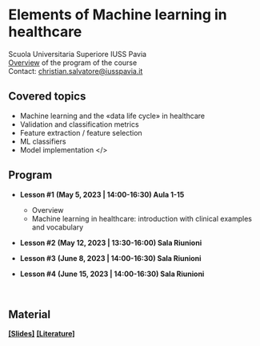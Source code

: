 # Elements of Machine learning in healthcare
Scuola Universitaria Superiore IUSS Pavia
<br>
[Overview](https://github.com/christiansalvatore/elements-ml-in-healthcare-iusspavia/blob/main/L0a__overview.pdf) of the program of the course
<br>
Contact: christian.salvatore@iusspavia.it

## Covered topics
* Machine learning and the «data life cycle» in healthcare
* Validation and classification metrics
* Feature extraction / feature selection
* ML classifiers
* Model implementation </>

## Program
* __Lesson #1__ __(May 5, 2023 \| 14:00-16:30) **Aula 1-15**__ <br>
	* Overview
	* Machine learning in healthcare: introduction with clinical examples and vocabulary
* __Lesson #2__ __(May 12, 2023 \| 13:30-16:00) **Sala Riunioni**__ <br>
	
* __Lesson #3__ __(June 8, 2023 \| 14:00-16:30) **Sala Riunioni**__ <br>

* __Lesson #4__ __(June 15, 2023 \| 14:00-16:30) **Sala Riunioni**__ <br>

<br>

## Material
[__[Slides]__](https://drive.google.com/drive/folders/1WT20i33_0vgru1gYtm1_K94vTqsyeruf?usp=sharing)
[__[Literature]__](https://drive.google.com/drive/folders/1u_5N2udaDeVSmkMRBCbAqy-eVN888EA8?usp=sharing)
